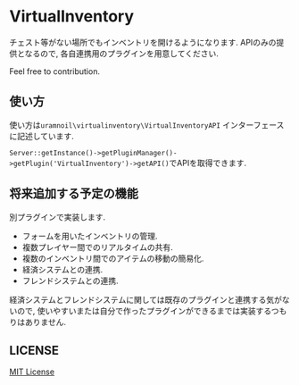 # VirtualInventory

チェスト等がない場所でもインベントリを開けるようになります. 
APIのみの提供となるので, 各自連携用のプラグインを用意してください.

Feel free to contribution.


## 使い方
 
使い方は`uramnoil\virtualinventory\VirtualInventoryAPI` インターフェースに記述しています.

`Server::getInstance()->getPluginManager()->getPlugin('VirtualInventory')->getAPI()`でAPIを取得できます.


## 将来追加する予定の機能

別プラグインで実装します.

* フォームを用いたインベントリの管理.
* 複数プレイヤー間でのリアルタイムの共有.
* 複数のインベントリ間でのアイテムの移動の簡易化.
* 経済システムとの連携.
* フレンドシステムとの連携.

経済システムとフレンドシステムに関しては既存のプラグインと連携する気がないので, 使いやすいまたは自分で作ったプラグインができるまでは実装するつもりはありません.


## LICENSE

[MIT License](https://opensource.org/licenses/mit-license.php)